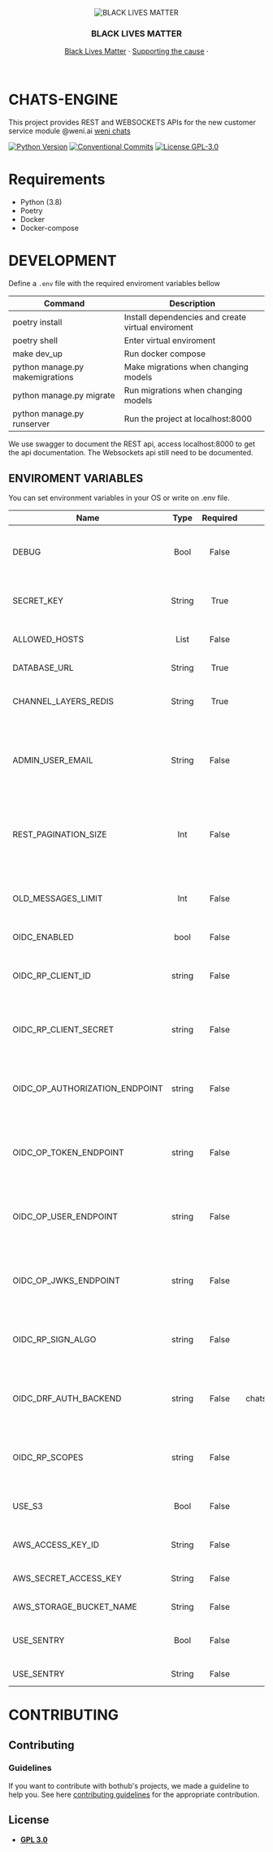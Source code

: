 
<p align="center">
  <img src="https://i.imgur.com/PKrSNGY.png" alt="BLACK LIVES MATTER" />

  <h3 align="center">BLACK LIVES MATTER</h3>

  <p align="center">
    <a href="https://blacklivesmatter.com/" target="_blank">Black Lives Matter</a>
    ·
    <a href="https://act.unicefusa.org/blm" target="_blank">Supporting the cause</a>
    ·
  </p>
</p>

<br />


# CHATS-ENGINE
This project provides REST and WEBSOCKETS APIs for the new customer service module @weni.ai [weni chats](https://github.com/Ilhasoft/chats-mvp)

[![Python Version](https://img.shields.io/badge/python-3.8-blue.svg)](https://www.python.org/)
[![Conventional Commits](https://img.shields.io/badge/Conventional%20Commits-1.0.0-%23FE5196?logo=conventionalcommits&logoColor=white)](https://conventionalcommits.org)
[![License GPL-3.0](https://img.shields.io/badge/license-%20GPL--3.0-yellow.svg)](https://github.com/bothub-it/bothub-engine/blob/master/LICENSE)

# Requirements

* Python (3.8)
* Poetry
* Docker
* Docker-compose


# DEVELOPMENT
Define a ```.env``` file with the required enviroment variables bellow

| Command | Description |
|--|--|
| poetry install | Install dependencies and create virtual enviroment
| poetry shell | Enter virtual enviroment
| make dev_up | Run docker compose
| python manage.py makemigrations | Make migrations when changing models
| python manage.py migrate | Run migrations when changing models
| python manage.py runserver | Run the project at localhost:8000


We use swagger to document the REST api, access localhost:8000 to get the api documentation.
The Websockets api still need to be documented.


## ENVIROMENT VARIABLES
You can set environment variables in your OS or write on .env file.

| Name                           	|  Type  	| Required 	|         Default        	| Description                                                                                                                                                                          	|
|--------------------------------	|:------:	|:--------:	|:----------------------:	|--------------------------------------------------------------------------------------------------------------------------------------------------------------------------------------	|
| DEBUG                          	|  Bool  	|   False  	|          False          	| If True, debug actions are made and shown in stdout.                                                                                                                                 	|
| SECRET_KEY                        |  String  	|   True  	|           None          	| Secret key used on django security.                                                                                                                                                 	|
| ALLOWED_HOSTS                     |  List  	|   False  	|            []          	| List of urls that can host this project.                                                                                                                                            	|
| DATABASE_URL                  |  String  	|   True  	|   sqlite:///db.sqlite3 	| Default database url.                                                                                                                                 	                            |
| CHANNEL_LAYERS_REDIS              |  String  	|   True  	| redis://127.0.0.1:6379/1  | Url for the redis used for django channels.                                                                                                                                         	|
| ADMIN_USER_EMAIL                  |  String  	|   False  	|       admin@weni.ai    	| Email that will receive emails with logs when something happens in the api.                                                                                                        	|
| REST_PAGINATION_SIZE              |  Int  	|   False  	|            20           	| Limit the number of objects returned when using pagination on an endpoint.                                                                                                        	|
| OLD_MESSAGES_LIMIT                |  Int  	|   False  	|            10            	| Limit the messages returned when a chat is opened.                                                                                                                                  	|
| OIDC_ENABLED | bool | False | False | Enable using OIDC.
| OIDC_RP_CLIENT_ID | string | False | None | OpenID Connect client ID provided by your OP.
| OIDC_RP_CLIENT_SECRET | string | False | None | OpenID Connect client secret provided by your OP.
| OIDC_OP_AUTHORIZATION_ENDPOINT | string | False | None | URL of your OpenID Connect provider authorization endpoint.
| OIDC_OP_TOKEN_ENDPOINT | string | False | None | URL of your OpenID Connect provider token endpoint.
| OIDC_OP_USER_ENDPOINT | string | False | None | URL of your OpenID Connect provider userinfo endpoint.
| OIDC_OP_JWKS_ENDPOINT | string | False | None | URL of your OpenID Connect provider JWKS endpoint.
| OIDC_RP_SIGN_ALGO | string | False | RS256 | Sets the algorithm the IdP uses to sign ID tokens.
| OIDC_DRF_AUTH_BACKEND | string | False | chats.apps.accounts.authentication.drf.backends.WeniOIDCAuthenticationBackend | Define the authentication middleware for the django rest framework.
| OIDC_RP_SCOPES | string | False | openid email | The OpenID Connect scopes to request during login.
| USE_S3 | Bool | False | False | Boolean that defines if S3 should be used.
| AWS_ACCESS_KEY_ID | String | False | None | Amazon S3 bucket Access Key.
| AWS_SECRET_ACCESS_KEY | String | False | None | Amazon S3 bucket Secret Key.
| AWS_STORAGE_BUCKET_NAME | String | False | None | Amazon S3 bucket name.
| USE_SENTRY | Bool | False | False | Boolean that defines if Sentry should be initialized.
| USE_SENTRY | String | False | None | Sentry's DSN URL.

# CONTRIBUTING
## Contributing

### Guidelines

If you want to contribute with bothub's projects, we made a guideline to help you. See here [contributing guidelines](https://github.com/Ilhasoft/chats-engine/blob/main/docs/CONTRIBUTING.md) for the appropriate contribution.

## License

- **[GPL 3.0](https://github.com/Ilhasoft/chats-engine/blob/main/LICENSE)**
